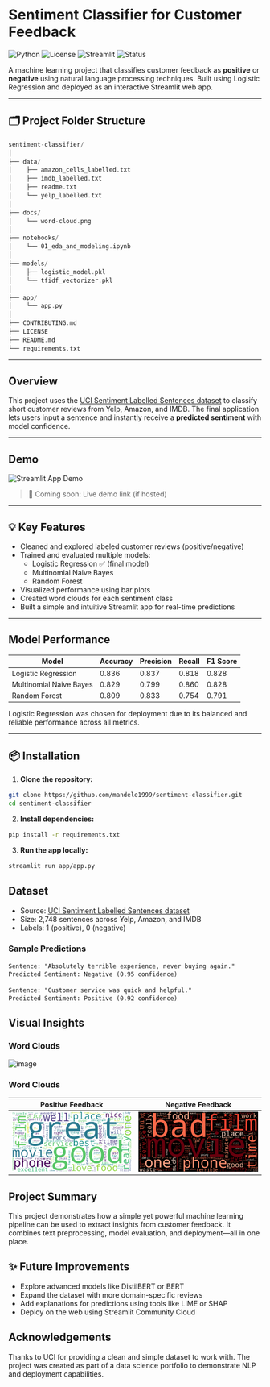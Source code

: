 # Sentiment Classifier for Customer Feedback

![Python](https://img.shields.io/badge/Python-3.9%2B-blue?logo=python)
![License](https://img.shields.io/badge/License-MIT-green.svg)
![Streamlit](https://img.shields.io/badge/Made%20with-Streamlit-ff4b4b?logo=streamlit)
![Status](https://img.shields.io/badge/Status-Complete-brightgreen)

A machine learning project that classifies customer feedback as **positive** or **negative** using natural language processing techniques. Built using Logistic Regression and deployed as an interactive Streamlit web app.

---

## 🗂️ Project Folder Structure

```rust
sentiment-classifier/
│
├── data/                       
│    ├── amazon_cells_labelled.txt
│    ├── imdb_labelled.txt
│    ├── readme.txt
│    └── yelp_labelled.txt
│
├── docs/
│    └── word-cloud.png
│
├── notebooks/                  
│    └── 01_eda_and_modeling.ipynb
│
├── models/
│    ├── logistic_model.pkl
│    └── tfidf_vectorizer.pkl
│                     
├── app/                      
│    └── app.py
│
├── CONTRIBUTING.md
├── LICENSE
├── README.md
└── requirements.txt
```

---

## Overview

This project uses the [UCI Sentiment Labelled Sentences dataset](https://archive.ics.uci.edu/dataset/331/sentiment+labelled+sentences) to classify short customer reviews from Yelp, Amazon, and IMDB. The final application lets users input a sentence and instantly receive a **predicted sentiment** with model confidence.

---

## Demo

![Streamlit App Demo](outputs/streamlit_demo.gif)

> 🔗 Coming soon: Live demo link (if hosted)

---

## 💡 Key Features

- Cleaned and explored labeled customer reviews (positive/negative)
- Trained and evaluated multiple models:
  - Logistic Regression ✅ (final model)
  - Multinomial Naive Bayes
  - Random Forest
- Visualized performance using bar plots
- Created word clouds for each sentiment class
- Built a simple and intuitive Streamlit app for real-time predictions

---

## Model Performance

| Model                   | Accuracy | Precision | Recall | F1 Score |
|------------------------|----------|-----------|--------|----------|
| Logistic Regression    | 0.836    | 0.837     | 0.818  | 0.828    |
| Multinomial Naive Bayes| 0.829    | 0.799     | 0.860  | 0.828    |
| Random Forest          | 0.809    | 0.833     | 0.754  | 0.791    |

Logistic Regression was chosen for deployment due to its balanced and reliable performance across all metrics.

---

## 📦 Installation

1. **Clone the repository:**

```bash
git clone https://github.com/mandele1999/sentiment-classifier.git
cd sentiment-classifier
```

2. **Install dependencies:**

```bash
pip install -r requirements.txt
```

3. **Run the app locally:**

```bash
streamlit run app/app.py
```

## Dataset

- Source: [UCI Sentiment Labelled Sentences dataset](https://archive.ics.uci.edu/dataset/331/sentiment+labelled+sentences)
- Size: 2,748 sentences across Yelp, Amazon, and IMDB
- Labels: 1 (positive), 0 (negative)

### Sample Predictions

```text
Sentence: "Absolutely terrible experience, never buying again."
Predicted Sentiment: Negative (0.95 confidence)

Sentence: "Customer service was quick and helpful."
Predicted Sentiment: Positive (0.92 confidence)
```

## Visual Insights

### Word Clouds

![image](https://github.com/user-attachments/assets/6c3b07d8-8563-479c-a174-7708890747ab)

### Word Clouds

Positive Feedback              | Negative Feedback
:-----------------------------:|:-----------------------------:
![Positive](docs/positive_wc.png) | ![Negative](docs/negative_wc.png)


## Project Summary

This project demonstrates how a simple yet powerful machine learning pipeline can be used to extract insights from customer feedback. It combines text preprocessing, model evaluation, and deployment—all in one place.

## ✨ Future Improvements

- Explore advanced models like DistilBERT or BERT
- Expand the dataset with more domain-specific reviews
- Add explanations for predictions using tools like LIME or SHAP
- Deploy on the web using Streamlit Community Cloud

## Acknowledgements

Thanks to UCI for providing a clean and simple dataset to work with. The project was created as part of a data science portfolio to demonstrate NLP and deployment capabilities.
